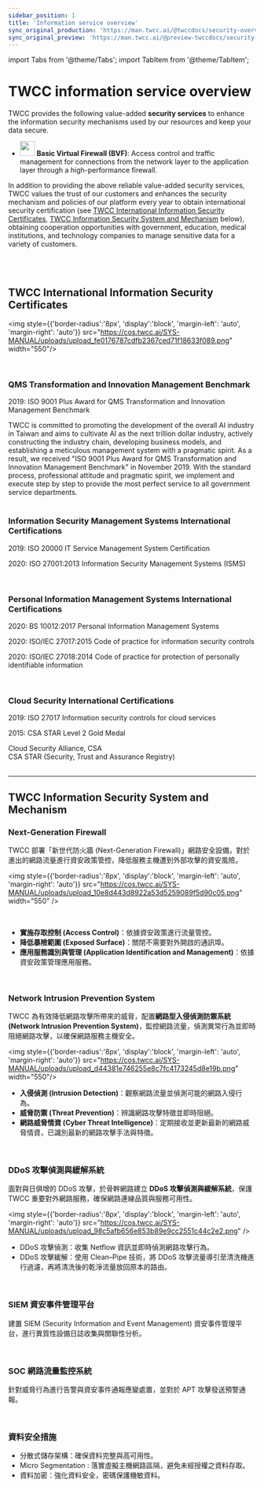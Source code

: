 ```yaml
---
sidebar_position: 1
title: 'Information service overview'
sync_original_production: 'https://man.twcc.ai/@twccdocs/security-overview-en'
sync_original_preview: 'https://man.twcc.ai/@preview-twccdocs/security-overview-en'
---
```


import Tabs from '@theme/Tabs';
import TabItem from '@theme/TabItem';

# TWCC information service overview


TWCC provides the following value-added **security services** to enhance the information security mechanisms used by our resources and keep your data secure.

-  <img src="https://cos.twcc.ai/SYS-MANUAL/uploads/upload_41b5ddd2eb60cfbcb641c128b3808493.png" width="30" heigh="30"/> <b>Basic Virtual Firewall (BVF)</b>: Access control and traffic management for connections from the network layer to the application layer through a high-performance firewall.

In addition to providing the above reliable value-added security services, TWCC values the trust of our customers and enhances the security mechanism and policies of our platform every year to obtain international security certification (see [TWCC International Information Security Certificates](#-twcc-international-information-security-certificates), [TWCC Information Security System and Mechanism](#-twcc-information-security-system-and-mechanism) below), obtaining cooperation opportunities with government, education, medical institutions, and technology companies to manage sensitive data for a variety of customers.

<br/>

<br/>


## <i class="fa fa-certificate" aria-hidden="true"></i> TWCC International Information Security Certificates

<img style={{'border-radius':'8px', 'display':'block', 'margin-left': 'auto', 'margin-right': 'auto'}} src="https://cos.twcc.ai/SYS-MANUAL/uploads/upload_fe0176787cdfb2367ced71f18633f089.png" width="550"/>

<br/>

<div class="first" style={{'background-color':'#FDF2E9', 'color':'black', 'padding':'15px', 'border-radius':'5px'}}>


<div style={{'height':'8px'}}></div>


### <i class="fa fa-check-square-o" aria-hidden="true"></i> QMS Transformation and Innovation Management Benchmark

2019: ISO 9001 Plus Award for QMS Transformation and Innovation Management Benchmark

<div class="desc" style={{'font-size':'10px', 'color':'#2C3E50'}}>
TWCC is committed to promoting the development of the overall AI industry in Taiwan and aims to cultivate AI as the next trillion dollar industry, actively constructing the industry chain, developing business models, and establishing a meticulous management system with a pragmatic spirit. As a result, we received "ISO 9001 Plus Award for QMS Transformation and Innovation Management Benchmark" in November 2019. With the standard process, professional attitude and pragmatic spirit, we implement and execute step by step to provide the most perfect service to all government service departments.
</div>

<div style={{'height':'8px'}}></div>

</div>

<br/>

<div class="first" style={{'background-color':'#FAE5D3', 'color':'black', 'padding':'15px', 'border-radius':'5px'}}>

<div style={{'height':'8px'}}></div>

### <i class="fa fa-check-square-o" aria-hidden="true"></i> Information Security Management Systems International Certifications

2019: ISO 20000 IT Service Management System Certification

2020: ISO 27001:2013 Information Security Management Systems (ISMS)

</div>

<br/>

<div class="first" style={{'background-color':'#F5CBA7', 'color':'black', 'padding':'15px', 'border-radius':'5px'}}>

<div style={{'height':'8px'}}></div>

### <i class="fa fa-check-square-o" aria-hidden="true"></i> Personal Information Management Systems International Certifications

2020: BS 10012:2017 Personal Information Management Systems

2020: ISO/IEC 27017:2015 Code of practice for information security controls

2020: ISO/IEC 27018:2014 Code of practice for protection of personally identifiable information

</div>

<br/>

<div class="first" style={{'background-color':'#F0B27A', 'color':'black', 'padding':'15px', 'border-radius':'5px'}}>

<div style={{'height':'8px'}}></div>

### <i class="fa fa-check-square-o" aria-hidden="true"></i> Cloud Security International Certifications

2019: ISO 27017 Information security controls for cloud services

2015: CSA STAR Level 2 Gold Medal

<div class="desc" style={{'font-size':'10px', 'color':'#2C3E50'}}>
Cloud Security Alliance, CSA<br/>
CSA STAR (Security, Trust and Assurance Registry)</div>
</div>

<br/>

---

## <i class="fa fa-shield" aria-hidden="true"></i> TWCC Information Security System and Mechanism

<div class="first" style={{'background-color':'#EBF5FB', 'color':'black', 'padding':'15px', 'border-radius':'5px'}}>

<div style={{'height':'8px'}}></div>

### <i class="fa fa-lock" aria-hidden="true"></i> Next-Generation Firewall

TWCC 部署「新世代防火牆 (Next-Generation Firewall)」網路安全設備，對於進出的網路流量進行資安政策管控，降低服務主機遭到外部攻擊的資安風險。

<img style={{'border-radius':'8px', 'display':'block', 'margin-left': 'auto', 'margin-right': 'auto'}} src="https://cos.twcc.ai/SYS-MANUAL/uploads/upload_10e8d443d8922a53d5259089f5d90c05.png" width="550" />

<br/>

- **實施存取控制 (Access Control)**：依據資安政策進行流量管控。
- **降低暴險範圍 (Exposed Surface)**：關閉不需要對外開啟的通訊埠。
- **應用服務識別與管理 (Application Identification and Management)**：依據資安政策管理應用服務。

</div>

<br/>

<div class="first" style={{'background-color':'#D6EAF8', 'color':'black', 'padding':'15px', 'border-radius':'5px'}}>

<div style={{'height':'8px'}}></div>

### <i class="fa fa-lock" aria-hidden="true"></i> Network Intrusion Prevention System

TWCC 為有效降低網路攻擊所帶來的威脅，配置**網路型入侵偵測防禦系統 (Network Intrusion Prevention System)**，監控網路流量，偵測異常行為並即時阻絕網路攻擊，以確保網路服務主機安全。

<img style={{'border-radius':'8px', 'display':'block', 'margin-left': 'auto', 'margin-right': 'auto'}} src="https://cos.twcc.ai/SYS-MANUAL/uploads/upload_d44381e746255e8c7fc4173245d8e19b.png" width="550"/>
<br/>

- **入侵偵測 (Intrusion Detection)**：觀察網路流量並偵測可能的網路入侵行為。
- **威脅防禦 (Threat Prevention)**：辨識網路攻擊特徵並即時阻絕。
- **網路威脅情資 (Cyber Threat Intelligence)**：定期接收並更新最新的網路威脅情資，已識別最新的網路攻擊手法與特徵。


</div>

<br/>

<div class="first" style={{'background-color':'#AED6F1', 'color':'black', 'padding':'15px', 'border-radius':'5px'}}>

<div style={{'height':'8px'}}></div>

### <i class="fa fa-lock" aria-hidden="true"></i> DDoS 攻擊偵測與緩解系統

面對與日俱增的 DDoS 攻擊，於骨幹網路建立 **DDoS 攻擊偵測與緩解系統**，保護 TWCC 重要對外網路服務，確保網路連線品質與服務可用性。

<img style={{'border-radius':'8px', 'display':'block', 'margin-left': 'auto', 'margin-right': 'auto'}} src="https://cos.twcc.ai/SYS-MANUAL/uploads/upload_98c5afb656e853b89e9cc2551c44c2e2.png" />
<br/>

- DDoS 攻擊偵測：收集 Netflow 資訊並即時偵測網路攻擊行為。
- DDoS 攻擊緩解：使用 Clean–Pipe 技術，將 DDoS 攻擊流量導引至清洗機進行過濾，再將清洗後的乾淨流量放回原本的路由。

</div>

<br/>

<div class="first" style={{'background-color':'#85C1E9', 'color':'black', 'padding':'15px', 'border-radius':'5px'}}>

<div style={{'height':'8px'}}></div>

### <i class="fa fa-lock" aria-hidden="true"></i> SIEM 資安事件管理平台

建置 SIEM (Security Information and Event Management) 資安事件管理平台，進行異質性設備日誌收集與關聯性分析。

</div>

<br/>

<div class="first" style={{'background-color':'#5DADE2', 'color':'black', 'padding':'15px', 'border-radius':'5px'}}>

<div style={{'height':'8px'}}></div>

### <i class="fa fa-lock" aria-hidden="true"></i> SOC 網路流量監控系統

針對威脅行為進行告警與資安事件通報應變處置，並對於 APT 攻擊發送預警通報。

</div>

<br/>

<div class="first" style={{'background-color':'#3498DB', 'color':'black', 'padding':'15px', 'border-radius':'5px'}}>

<div style={{'height':'8px'}}></div>

### <i class="fa fa-lock" aria-hidden="true"></i> 資料安全措施

   - 分散式儲存架構：確保資料完整與高可用性。
   - Micro Segmentation : 落實虛擬主機網路區隔，避免未經授權之資料存取。
   - 資料加密：強化資料安全，密碼保護機敏資料。

</div>